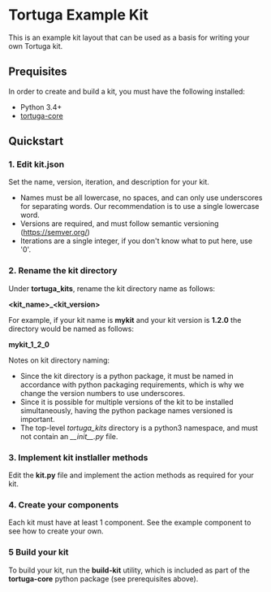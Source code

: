 # Tortuga Example Kit

This is an example kit layout that can be used as a basis for writing your own Tortuga kit.

## Prequisites

In order to create and build a kit, you must have the following installed:

- Python 3.4+
- [tortuga-core](https://github.com/UnivaCorporation/tortuga)

## Quickstart

### 1. Edit kit.json

Set the name, version, iteration, and description for your kit.

- Names must be all lowercase, no spaces, and can only use underscores for separating words. Our recommendation is to use a single lowercase word.
- Versions are required, and must follow semantic versioning (https://semver.org/)
- Iterations are a single integer, if you don't know what to put here, use '0'.

### 2. Rename the kit directory

Under **tortuga_kits**, rename the kit directory name as follows:

**<kit_name>_<kit_version>**

For example, if your kit name is **mykit** and your kit version is **1.2.0** the directory would be named as follows:

**mykit_1_2_0**

Notes on kit directory naming:

- Since the kit directory is a python package, it must be named in accordance with python packaging requirements, which is why we change the version numbers to use underscores.
- Since it is possible for multiple versions of the kit to be installed simultaneously, having the python package names versioned is important.
- The top-level *tortuga_kits* directory is a python3 namespace, and must not contain an *\_\_init\_\_.py* file.

### 3. Implement kit instlaller methods

Edit the **kit.py** file and implement the action methods as required for your kit.

### 4. Create your components

Each kit must have at least 1 component. See the example component to see how to create your own.

### 5 Build your kit

To build your kit, run the **build-kit** utility, which is included as part of the **tortuga-core** python package (see prerequisites above).
